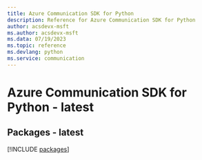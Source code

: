 ```yaml
---
title: Azure Communication SDK for Python
description: Reference for Azure Communication SDK for Python
author: acsdevx-msft
ms.author: acsdevx-msft
ms.data: 07/19/2023
ms.topic: reference
ms.devlang: python
ms.service: communication
---
```

# Azure Communication SDK for Python - latest
## Packages - latest
[!INCLUDE [packages](communication-index.md)]
